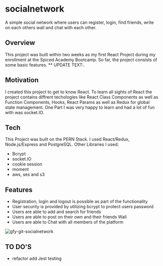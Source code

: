 # socialnetwork
A simple social network where users can register, login, find friends, write on each others wall and chat with each other.
<!-- ![gfy-landingpage](https://github.com/LuiseBrandenburger/portfolio-next/blob/main/public/content/socialnetwork.JPG) -->

## Overview
This project was built within two weeks as my first React Project during my enrollment at the Spiced Academy Bootcamp. 
So far, the project consists of some basic features. ** UPDATE TEXT:.

## Motivation
I created this project to get to know React. To learn all sights of React the project contains diffrent techologies like React Class Components as well as Function Components, Hooks, React Params as well as Redux for global state management. One Part I was very happy to learn and had a lot of fun with was socket.IO. 

## Tech
This Project was built on the PERN Stack. I used React/Redux, Node.js/Express and PostgreSQL.
Other Libraries I used:
- Bcrypt
- socket.IO
- cookie session
- moment
- aws, ses and s3

## Features
- Registration, login and logout is possible as part of the functionality
- User security is provided by utilizing bcrypt to protect users password
- Users are able to add and search for friends
- Users are able to post on their own and their friends Wall
- Users are able to Chat with all members of the platform

![gfy-git-socialnetwork](https://github.com/LuiseBrandenburger/portfolio-next/blob/main/public/content/socialnetwork.gif)

## TO DO'S
- refactor add Jest testing

